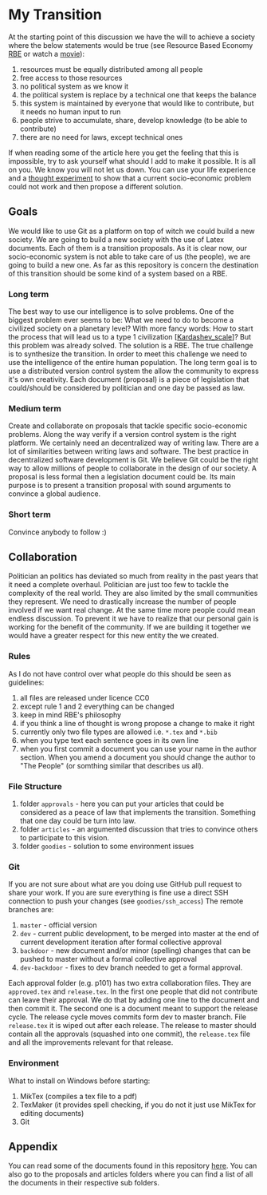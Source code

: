 My Transition
=============

At the starting point of this discussion we have the will to achieve a society where the below statements would be true (see Resource Based Economy [RBE](http://www.thevenusproject.com/the-venus-project/resource-based-economy) or watch a  [movie](http://www.zeitgeistmovie.com/)):

1. resources must be equally distributed among all people
2. free access to those resources
3. no political system as we know it
4. the political system is replace by a technical one that keeps the balance
5. this system is maintained by everyone that would like to contribute, but it needs no human input to run
6. people strive to accumulate, share, develop knowledge (to be able to contribute)
7. there are no need for laws, except technical ones

If when reading some of the article here you get the feeling that this is impossible, try to ask yourself what should I add to make it possible.
It is all on you.
We know you will not let us down.
You can use your life experience and a [thought experiment](http://en.wikipedia.org/wiki/Thought_experiment) to show that a current socio-economic problem could not work and then propose a different solution. 

## Goals

We would like to use Git as a platform on top of witch we could build a new society.
We are going to build a new society with the use of Latex documents.
Each of them is a transition proposals.
As it is clear now, our socio-economic system is not able to take care of us (the people), we are going to build a new one.
As far as this repository is concern the destination of this transition should be some kind of a system based on a RBE.

### Long term

The best way to use our intelligence is to solve problems.
One of the biggest problem ever seems to be: What we need to do to become a civilized society on a planetary level?
With more fancy words: How to start the process that will lead us to a type 1 civilization [[Kardashev_scale](http://en.wikipedia.org/wiki/Kardashev_scale)]?
But this problem was already solved.
The solution is a RBE.
The true challenge is to synthesize the transition.
In order to meet this challenge we need to use the intelligence of the entire human population.
The long term goal is to use a distributed version control system the allow the community to express it's own creativity.
Each document (proposal) is a piece of legislation that could/should be considered by politician and one day be passed as law. 

### Medium term

Create and collaborate on proposals that tackle specific socio-economic problems.
Along the way verify if a version control system is the right platform.
We certainly need an decentralized way of writing law.
There are a lot of similarities between writing laws and software.
The best practice in decentralized software development is Git.
We believe Git could be the right way to allow millions of people to collaborate in the design of our society.
A proposal is less formal then a legislation document could be.
Its main purpose is to present a transition proposal with sound arguments to convince a global audience.

### Short term

Convince anybody to follow :)

## Collaboration

Politician an politics has deviated so much from reality in the past years that it need a complete overhaul.
Politician are just too few to tackle the complexity of the real world.
They are also limited by the small communities they represent.
We need to drastically increase the number of people involved if we want real change.
At the same time more people could mean endless discussion.
To prevent it we have to realize that our personal gain is working for the benefit of the community.
If we are building it together we would have a greater respect for this new entity the we created.

### Rules

As I do not have control over what people do this should be seen as guidelines:

1. all files are released under licence CC0
1. except rule 1 and 2 everything can be changed
2. keep in mind RBE's philosophy
3. if you think a line of thought is wrong propose a change to make it right
4. currently only two file types are allowed i.e. `*.tex` and `*.bib`
5. when you type text each sentence goes in its own line
6. when you first commit a document you can use your name in the author section.
When you amend a document you should change the author to "The People" (or somthing similar that describes us all).

### File Structure

1. folder `approvals` - here you can put your articles that could be considered as a peace of law that implements the transition.
Something that one day could be turn into law.
2. folder `articles` - an argumented discussion that tries to convince others to participate to this vision.
3. folder `goodies` - solution to some environment issues

### Git

If you are not sure about what are you doing use GitHub pull request to share your work.
If you are sure everything is fine use a direct SSH connection to push your changes (see `goodies/ssh_access`)
The remote branches are:

1. `master` - official version
2. `dev` - current public development, to be merged into master at the end of current development iteration after formal collective approval
3. `backdoor` - new document and/or minor (spelling) changes that can be pushed to master  without a formal collective approval
4. `dev-backdoor` - fixes to dev branch needed to get a formal approval.

Each approval folder (e.g. p101) has two extra collaboration files.
They are `approved.tex` and `release.tex`.
In the first one people that did not contribute can leave their approval.
We do that by adding one line to the document and then commit it.
The second one is a document meant to support the release cycle.
The release cycle moves commits form dev to master branch.
File `release.tex` it is wiped out after each release.
The release to master should contain all the approvals (squashed into one commit), the `release.tex` file and all the improvements relevant for that release.

### Environment
What to install on Windows before starting:

1. MikTex (compiles a tex file to a pdf)
2. TexMaker (it provides spell checking, if you do not it just use MikTex for editing documents)
3. Git

## Appendix

You can read some of the documents found in this repository [here](https://www.dropbox.com/sh/v3mxz800mkoz7m2/ql1VdVJD4e).
You can also go to the proposals and articles folders where you can find a list of all the documents in their respective sub folders.